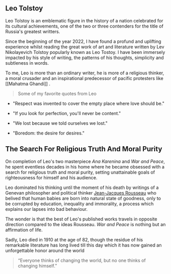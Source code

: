 ## Leo Tolstoy

Leo Tolstoy is an emblematic figure in the history of a nation celebrated for its cultural achievements, one of the two or three contenders for the title of Russia's greatest writters.

Since the beginning of the year 2022, I have found a profund and uplifting  experience whilst reading the great work of art and literature written by Lev Nikolayevich Tolstoy popularly known as Leo Tostoy. I have been immersely impacted by his style of writing, the patterns of his thoughts, simplicity and subtleness in words.

To me, Leo is more than an ordinary writer, he is more of a religious thinker, a moral crusader and an inspirational predecessor of pacific protesters like [[Mahatma Ghandi]] .

> Some of my favorite quotes from Leo
- "Respect was invented to cover the empty place where love should be."

- "If you look for perfection, you'll never be content."

- "We lost because we told ourselves we lost."

- "Boredom: the desire for desires."

## The Search For Religious Truth And Moral Purity

On completion of Leo's two masterpiece *Ana Karenina* and *War and Peace*, he spent eventless decades in his home where he became obsessed with a search for religious truth and moral purity, setting unattainable goals of righteousness for himself and his audience.

Leo dominated his thinking until the moment of his death by writings of a Genevan philosopher and political thinker [Jean-Jacques Rousseau](https://en.wikipedia.org/wiki/Jean-Jacques_Rousseau) who belived that human babies are born into natural state of goodness, only to be corrupted by education, inequality and immorality, a process which explains our lapses into bad behaviour.

The wonder is that the best of Leo's published works travels in opposite direction compared to the ideas Rousseau. *War and Peace* is nothing but an affirmation of life. 

Sadly, Leo died in 1910 at the age of 82, though  the residue of his remarkable literature has long lived till this day which it has now gained an unforgettable honor around the world

> “Everyone thinks of changing the world, but no one thinks of changing himself.”